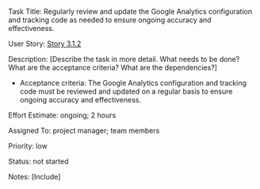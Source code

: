 Task Title: Regularly review and update the Google Analytics configuration and tracking code as needed to ensure ongoing accuracy and effectiveness.

User Story: [Story 3.1.2](../../stories/story_3.1.2.md)

Description: [Describe the task in more detail. What needs to be done? What are the acceptance criteria? What are the dependencies?]
* Acceptance criteria: The Google Analytics configuration and tracking code must be reviewed and updated on a regular 
basis to ensure ongoing accuracy and effectiveness.

Effort Estimate: ongoing; 2 hours

Assigned To: project manager; team members

Priority: low

Status: not started

Notes: [Include]